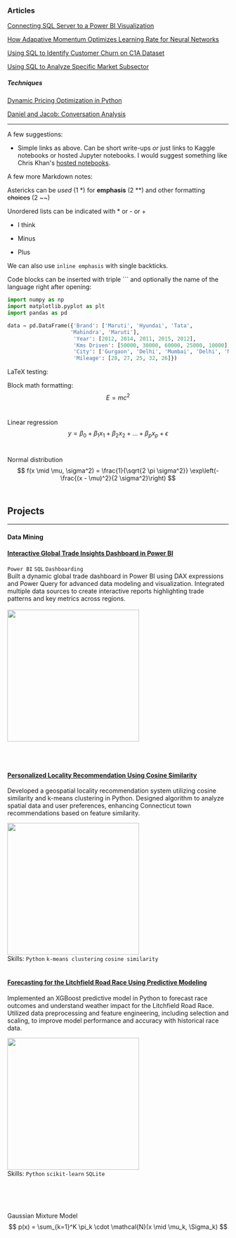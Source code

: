 ### Articles

[Connecting SQL Server to a Power BI Visualization](http://www.google.com/)

[How Adapative Momentum Optimizes Learning Rate for Neural Networks](http://www.google.com/)

[Using SQL to Identify Customer Churn on C1A Dataset](http://github.com/)

[Using SQL to Analyze Specific Market Subsector](http://github.com/)

##### Techniques
[Dynamic Pricing Optimization in Python](http://www.google.com/)

[Daniel and Jacob: Conversation Analysis](https://jacobdichter.github.io/assets/notebooks/kaggleNB_d-j-text-analysis_copy.html)

_________

A few suggestions: 
- Simple links as above. Can be short write-ups *or* just links to Kaggle notebooks or hosted Jupyter notebooks. I would suggest something like Chris Khan's [hosted notebooks](https://chriskhanhtran.github.io/minimal-portfolio/projects/ames-house-price.html).


A few more Markdown notes:

Astericks can be *used* (1 *) for **emphasis** (2 **) and other formatting ~~choices~~ (2 ~~)

Unordered lists can be indicated with * or - or +

* I think
- Minus
+ Plus

We can also use `inline emphasis` with single backticks.

Code blocks can be inserted with triple ``` and optionally the name of the language right after opening:

```python
import numpy as np
import matplotlib.pyplot as plt
import pandas as pd

data = pd.DataFrame({'Brand': ['Maruti', 'Hyundai', 'Tata',
                    'Mahindra', 'Maruti'],
                     'Year': [2012, 2014, 2011, 2015, 2012],
                     'Kms Driven': [50000, 30000, 60000, 25000, 10000],
                     'City': ['Gurgaon', 'Delhi', 'Mumbai', 'Delhi', 'Mumbai'],
                     'Mileage': [28, 27, 25, 32, 26]})
```

LaTeX testing:

Block math formatting:
$$
E = mc^2
$$<br>

Linear regression
$$
y = \beta_0 + \beta_1 x_1 + \beta_2 x_2 + \dots + \beta_p x_p + \epsilon
$$<br>

Normal distribution
$$
f(x \mid \mu, \sigma^2) = \frac{1}{\sqrt{2 \pi \sigma^2}} \exp\left(-\frac{(x - \mu)^2}{2 \sigma^2}\right)
$$<br>

## Projects 
_________

#### Data Mining
#### [Interactive Global Trade Insights Dashboard in Power BI](http://www.realclearpolitics.com)<br>
```Power BI``` ```SQL``` ```Dashboarding```<br>
Built a dynamic global trade dashboard in Power BI using DAX expressions and Power Query for advanced data modeling and visualization. Integrated multiple data sources to create interactive reports highlighting trade patterns and key metrics across regions.
<br><br>
<img src="https://media.licdn.com/dms/image/D4D12AQFT8r_SJAEU9A/article-cover_image-shrink_600_2000/0/1674317643138?e=2147483647&v=beta&t=Ak3YiO_4YuLRid3W90LWE-bghDGzm430vqMwhiilqAE" width=300>

<br><br>

#### [Personalized Locality Recommendation Using Cosine Similarity](http://github.com/)<br>
Developed a geospatial locality recommendation system utilizing cosine similarity and k-means clustering in Python. Designed algorithm to analyze spatial data and user preferences, enhancing Connecticut town recommendations based on feature similarity.

<img src="https://images.squarespace-cdn.com/content/v1/5d8b7b3eabff3c4f1954d802/1607545456838-94PRD1R6ML2KPP0HHI63/Rent.PNG" width=300> <br>
Skills: ```Python``` ```k-means clustering``` ```cosine similarity```
<br><br>

#### [Forecasting for the Litchfield Road Race Using Predictive Modeling](http://www.google.com/)<br>
Implemented an XGBoost predictive model in Python to forecast race outcomes and understand weather impact for the Litchfield Road Race. Utilized data preprocessing and feature engineering, including selection and scaling, to improve model performance and accuracy with historical race data.

<img src="https://www.worldclimateservice.com/wp-content/uploads/2020/08/CRPSS_Skill.png" width=300><br>
Skills: ```Python``` ```scikit-learn``` ```SQLite```

<br><br><br>

Gaussian Mixture Model
$$
p(x) = \sum_{k=1}^K \pi_k \cdot \mathcal{N}(x \mid \mu_k, \Sigma_k)
$$<br>


